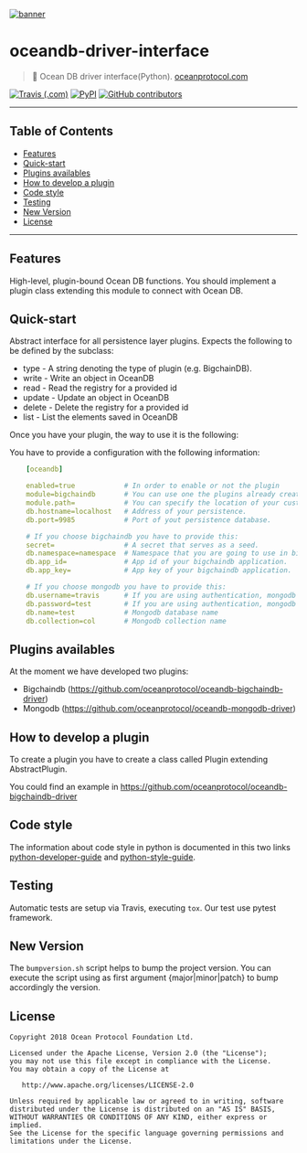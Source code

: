 [![banner](https://raw.githubusercontent.com/oceanprotocol/art/master/github/repo-banner%402x.png)](https://oceanprotocol.com)

# oceandb-driver-interface

> 🐳 Ocean DB driver interface(Python).
> [oceanprotocol.com](https://oceanprotocol.com)

[![Travis (.com)](https://img.shields.io/travis/com/oceanprotocol/oceandb-driver-interface.svg)](https://travis-ci.com/oceanprotocol/oceandb-driver-interface)
[![PyPI](https://img.shields.io/pypi/v/oceandb-driver-interface.svg)](https://pypi.org/project/oceandb-driver-interface/)
[![GitHub contributors](https://img.shields.io/github/contributors/oceanprotocol/oceandb-driver-interface.svg)](https://github.com/oceanprotocol/oceandb-driver-interface/graphs/contributors)

---

## Table of Contents

  - [Features](#features)
  - [Quick-start](#quick-start)
  - [Plugins availables](#plugins-availables)
  - [How to develop a plugin](#how-to-develop-a-plugin)
  - [Code style](#code-style)
  - [Testing](#testing)
  - [New Version](#new-version)
  - [License](#license)

---

## Features

High-level, plugin-bound Ocean DB functions. You should implement a plugin class extending this module to connect with Ocean DB.


## Quick-start


Abstract interface for all persistence layer plugins.
Expects the following to be defined by the subclass:

* type - A string denoting the type of plugin (e.g. BigchainDB).
* write - Write an object in OceanDB
* read - Read the registry for a provided id
* update - Update an object in OceanDB
* delete - Delete the registry for a provided id
* list - List the elements saved in OceanDB

Once you have your plugin, the way to use it is the following:


You have to provide a configuration with the following information:

```yaml
    [oceandb]

    enabled=true            # In order to enable or not the plugin
    module=bigchaindb       # You can use one the plugins already created. Currently we have mongodb and bigchaindb.
    module.path=            # You can specify the location of your custom plugin.
    db.hostname=localhost   # Address of your persistence.
    db.port=9985            # Port of yout persistence database.

    # If you choose bigchaindb you have to provide this:
    secret=                 # A secret that serves as a seed.
    db.namespace=namespace  # Namespace that you are going to use in bigchaindb
    db.app_id=              # App id of your bigchaindb application.
    db.app_key=             # App key of your bigchaindb application.

    # If you choose mongodb you have to provide this:
    db.username=travis      # If you are using authentication, mongodb username.
    db.password=test        # If you are using authentication, mongodb password.
    db.name=test            # Mongodb database name
    db.collection=col       # Mongodb collection name
```


## Plugins availables

At the moment we have developed two plugins:

* Bigchaindb (https://github.com/oceanprotocol/oceandb-bigchaindb-driver)
* Mongodb (https://github.com/oceanprotocol/oceandb-mongodb-driver)


## How to develop a plugin

To create a plugin you have to create a class called Plugin extending AbstractPlugin.

You could find an example in https://github.com/oceanprotocol/oceandb-bigchaindb-driver


## Code style

The information about code style in python is documented in this two links [python-developer-guide](https://github.com/oceanprotocol/dev-ocean/blob/master/doc/development/python-developer-guide.md)
and [python-style-guide](https://github.com/oceanprotocol/dev-ocean/blob/master/doc/development/python-style-guide.md).
    
## Testing

Automatic tests are setup via Travis, executing `tox`.
Our test use pytest framework.

## New Version

The `bumpversion.sh` script helps to bump the project version. You can execute the script using as first argument {major|minor|patch} to bump accordingly the version.

## License

```
Copyright 2018 Ocean Protocol Foundation Ltd.

Licensed under the Apache License, Version 2.0 (the "License");
you may not use this file except in compliance with the License.
You may obtain a copy of the License at

   http://www.apache.org/licenses/LICENSE-2.0

Unless required by applicable law or agreed to in writing, software
distributed under the License is distributed on an "AS IS" BASIS,
WITHOUT WARRANTIES OR CONDITIONS OF ANY KIND, either express or implied.
See the License for the specific language governing permissions and
limitations under the License.